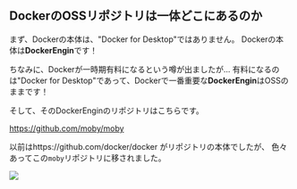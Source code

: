 

## DockerのOSSリポジトリは一体どこにあるのか

まず、Dockerの本体は、"Docker for Desktop"ではありません。
Dockerの本体は**DockerEngin**です！

ちなみに、Dockerが一時期有料になるという噂が出ましたが...
有料になるのは"Docker for Desktop"であって、Dockerで一番重要な**DockerEngin**はOSSのままです！

そして、そのDockerEnginのリポジトリはこちらです。

https://github.com/moby/moby

以前はhttps://github.com/docker/docker がリポジトリの本体でしたが、
色々あってこの`moby`リポジトリに移されました。

<img src="https://github.com/moby/moby/raw/master/docs/static_files/moby-project-logo.png">

